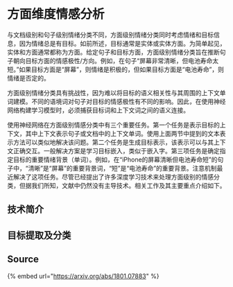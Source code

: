 # 方面维度情感分析

与文档级别和句子级别情绪分类不同，方面级别情绪分类同时考虑情绪和目标信息，因为情绪总是有目标。如前所述，目标通常是实体或实体方面。为简单起见，实体和方面通常都称为方面。给定句子和目标方面，方面级别情绪分类旨在推断句子朝向目标方面的情感极性/方向。例如，在句子“屏幕非常清晰，但电池寿命太短。”如果目标方面是“屏幕”，则情绪是积极的，但如果目标方面是“电池寿命”，则情绪是否定的。

方面级别情绪分类具有挑战性，因为难以将目标的语义相关性与其周围的上下文单词建模。不同的语境词对句子对目标的情感极性有不同的影响。因此，在使用神经网络构建学习模型时，必须捕获目标词和上下文词之间的语义连接。

使用神经网络在方面级别情感分类中有三个重要任务。第一个任务是表示目标的上下文，其中上下文表示句子或文档中的上下文单词。使用上面两节中提到的文本表示方法可以类似地解决该问题。第二个任务是生成目标表示，该表示可以与其上下文正确交互。一般解决方案是学习目标嵌入，类似于嵌入字。第三项任务是确定指定目标的重要情绪背景（单词）。例如，在“iPhone的屏幕清晰但电池寿命短”的句子中，“清晰”是“屏幕”的重要背景词，“短”是“电池寿命”的重要背景。注意机制最近解决了这项任务。尽管已经提出了许多深度学习技术来处理方面级别的情感分类，但据我们所知，文献中仍然没有主导技术。相关工作及其主要重点介绍如下。

## 技术简介

## 目标提取及分类

## Source

{% embed url="https://arxiv.org/abs/1801.07883" %}

